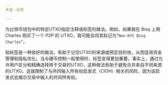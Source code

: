 ```yaml
---
术语：标签

---
```

为比特币钱包中的特定UTXO指定注释或标签的做法。例如，如果我在 Bisq 上用 Charles 购买了一个 P2P 的 UTXO，我可能会将其标记为"`Non-KYC Bisq Charles`"。

贴标签是一种良好的做法，有助于记住UTXO的来源或预定目的地，从而促进资金管理和隐私优化。当与硬币控制一起使用时，标签变得更加重要。事实上，通过允许用户区分和精确选择用于交易的UTXO，这种做法有助于避免合并来自不同来源的UTXO。这就限制了与共同输入所有权启发式（CIOH）相关的风险，因为该启发式会揭示交易中输入的共同所有权。